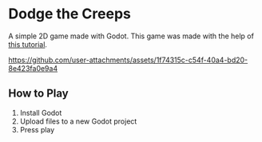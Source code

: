 # Dodge the Creeps
A simple 2D game made with Godot. This game was made with the help of [this tutorial](https://docs.godotengine.org/en/stable/getting_started/first_2d_game/index.html).

https://github.com/user-attachments/assets/1f74315c-c54f-40a4-bd20-8e423fa0e9a4

## How to Play
1. Install Godot
2. Upload files to a new Godot project
3. Press play
